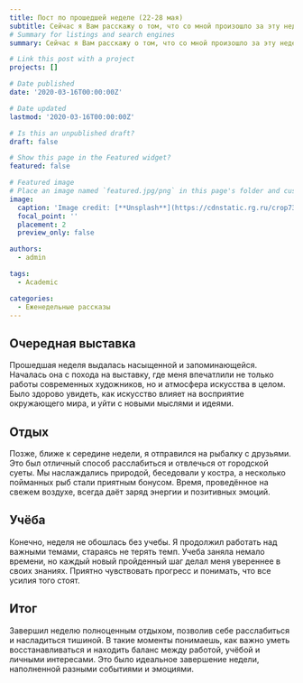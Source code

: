 ```yaml
---
title: Пост по прошедшей неделе (22-28 мая)
subtitle: Сейчас я Вам расскажу о том, что со мной произошло за эту неделю...
# Summary for listings and search engines
summary: Сейчас я Вам расскажу о том, что со мной произошло за эту неделю...

# Link this post with a project
projects: []

# Date published
date: '2020-03-16T00:00:00Z'

# Date updated
lastmod: '2020-03-16T00:00:00Z'

# Is this an unpublished draft?
draft: false

# Show this page in the Featured widget?
featured: false

# Featured image
# Place an image named `featured.jpg/png` in this page's folder and customize its options here.
image:
  caption: 'Image credit: [**Unsplash**](https://cdnstatic.rg.ru/crop735x414/uploads/images/135/37/51/ponchik-1000.jpg)'
  focal_point: ''
  placement: 2
  preview_only: false

authors:
  - admin

tags:
  - Academic

categories:
  - Еженедельные рассказы
---
```

## Очередная выставка

Прошедшая неделя выдалась насыщенной и запоминающейся. Началась она с похода на выставку, где меня впечатлили не только работы современных художников, но и атмосфера искусства в целом. Было здорово увидеть, как искусство влияет на восприятие окружающего мира, и уйти с новыми мыслями и идеями. 

## Отдых

Позже, ближе к середине недели, я отправился на рыбалку с друзьями. Это был отличный способ расслабиться и отвлечься от городской суеты. Мы наслаждались природой, беседовали у костра, а несколько пойманных рыб стали приятным бонусом. Время, проведённое на свежем воздухе, всегда даёт заряд энергии и позитивных эмоций.

## Учёба

Конечно, неделя не обошлась без учебы. Я продолжил работать над важными темами, стараясь не терять темп. Учеба заняла немало времени, но каждый новый пройденный шаг делал меня увереннее в своих знаниях. Приятно чувствовать прогресс и понимать, что все усилия того стоят.

## Итог

Завершил неделю полноценным отдыхом, позволив себе расслабиться и насладиться тишиной. В такие моменты понимаешь, как важно уметь восстанавливаться и находить баланс между работой, учёбой и личными интересами. Это было идеальное завершение недели, наполненной разными событиями и эмоциями.


